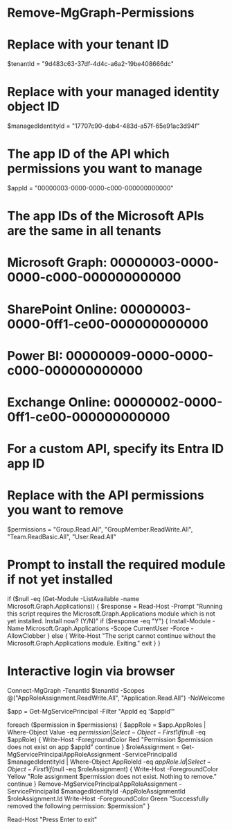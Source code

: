 # Remove-MgGraph-Permissions

# Replace with your tenant ID
$tenantId = "9d483c63-37df-4d4c-a6a2-19be408666dc"
# Replace with your managed identity object ID
$managedIdentityId = "17707c90-dab4-483d-a57f-65e91ac3d94f"

# The app ID of the API which permissions you want to manage
$appId = "00000003-0000-0000-c000-000000000000"

# The app IDs of the Microsoft APIs are the same in all tenants
# Microsoft Graph: 00000003-0000-0000-c000-000000000000
# SharePoint Online: 00000003-0000-0ff1-ce00-000000000000
# Power BI: 00000009-0000-0000-c000-000000000000
# Exchange Online: 00000002-0000-0ff1-ce00-000000000000

# For a custom API, specify its Entra ID app ID

# Replace with the API permissions you want to remove
$permissions = "Group.Read.All", "GroupMember.ReadWrite.All", "Team.ReadBasic.All", "User.Read.All"

# Prompt to install the required module if not yet installed
if ($null -eq (Get-Module -ListAvailable -name Microsoft.Graph.Applications)) {
    $response = Read-Host -Prompt "Running this script requires the Microsoft.Graph.Applications module which is not yet installed. Install now? (Y/N)"
    if ($response -eq "Y") {
        Install-Module -Name Microsoft.Graph.Applications -Scope CurrentUser -Force -AllowClobber
    }
    else {
        Write-Host "The script cannot continue without the Microsoft.Graph.Applications module. Exiting."
        exit
    }
}

# Interactive login via browser
Connect-MgGraph -TenantId $tenantId -Scopes @("AppRoleAssignment.ReadWrite.All", "Application.Read.All") -NoWelcome

$app = Get-MgServicePrincipal -Filter "AppId eq '$appId'"

foreach ($permission in $permissions) {
    $appRole = $app.AppRoles | Where-Object Value -eq $permission | Select-Object -First 1
    if ($null -eq $appRole) {
        Write-Host -ForegroundColor Red "Permission $permission does not exist on app $appId"
        continue
    }
    $roleAssignment = Get-MgServicePrincipalAppRoleAssignment -ServicePrincipalId $managedIdentityId | Where-Object AppRoleId -eq $appRole.Id | Select-Object -First 1
    if ($null -eq $roleAssignment) {
        Write-Host -ForegroundColor Yellow "Role assignment $permission does not exist. Nothing to remove."
        continue
    }
    Remove-MgServicePrincipalAppRoleAssignment -ServicePrincipalId $managedIdentityId -AppRoleAssignmentId $roleAssignment.Id
    Write-Host -ForegroundColor Green "Successfully removed the following permission: $permission"
}

Read-Host "Press Enter to exit"
